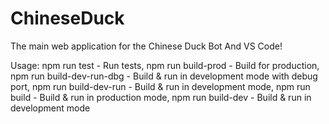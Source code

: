 # ChineseDuck
The main web application for the Chinese Duck Bot
And VS Code!

Usage:
npm run test - Run tests,
npm run build-prod - Build for production,
npm run build-dev-run-dbg - Build & run in development mode with debug port,
npm run build-dev-run - Build & run in development mode,
npm run build - Build & run in production mode,
npm run build-dev - Build & run in development mode

